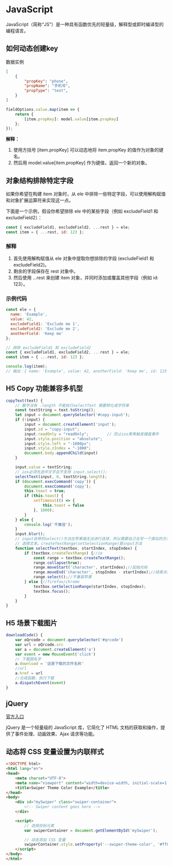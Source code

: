 # JavaScript

JavaScript（简称“JS”）是一种具有函数优先的轻量级，解释型或即时编译型的编程语言。

## 如何动态创建key

数据实例

```json
[
    {
        "propKey": "phone",
        "propName": "手机号",
        "propType": "text",
    }
]
```

```js
fieldOptions.value.map(item => {
    return {
        [item.propKey]: model.value[item.propKey]
    };
});
```

**解释：**
1. 使用方括号 [item.propKey] 可以动态地将 item.propKey 的值作为对象的键名。
2. 然后用 model.value[item.propKey] 作为键值，返回一个新的对象。

## 对象结构排除特定字段

如果你希望在构建 item 对象时，从 ele 中排除一些特定字段，可以使用解构赋值和对象扩展运算符来实现这一点。

下面是一个示例，假设你希望排除 ele 中的某些字段（例如 excludeField1 和 excludeField2）：

```js
const { excludeField1, excludeField2, ...rest } = ele;
const item = { ...rest, id: 123 };
```
### 解释

1. 首先使用解构赋值从 ele 对象中提取你想排除的字段 (excludeField1 和 excludeField2)。
2. 剩余的字段保存在 rest 对象中。
3. 然后使用 ...rest 来创建 item 对象，并同时添加或覆盖其他字段（例如 id: 123）。

### 示例代码

```js
const ele = {
  name: 'Example',
  value: 42,
  excludeField1: 'Exclude me 1',
  excludeField2: 'Exclude me 2',
  anotherField: 'Keep me'
};

// 排除 excludeField1 和 excludeField2
const { excludeField1, excludeField2, ...rest } = ele;
const item = { ...rest, id: 123 };

console.log(item);
// 输出：{ name: 'Example', value: 42, anotherField: 'Keep me', id: 123 }
```


## H5 Copy 功能兼容多机型

```javascript
copyText(text) {
    // 数字没有 .length 不能执行selectText 需要转化成字符串
    const textString = text.toString();
    let input = document.querySelector('#copy-input');
    if (!input) {
        input = document.createElement('input');
        input.id = "copy-input";
        input.readOnly = "readOnly";        // 防止ios聚焦触发键盘事件
        input.style.position = "absolute";
        input.style.left = "-1000px";
        input.style.zIndex = "-1000";
        document.body.appendChild(input)
    }

    input.value = textString;
    // ios必须先选中文字且不支持 input.select();
    selectText(input, 0, textString.length);
    if (document.execCommand('copy')) {
        document.execCommand('copy');
        this.toast = true;
        if (this.toast) {
            setTimeout(() => {
                this.toast = false
            }, 1000);
        }
    } else {
        console.log('不兼容');
    }
    input.blur();
    // input自带的select()方法在苹果端无法进行选择，所以需要自己去写一个类似的方法
    // 选择文本。createTextRange(setSelectionRange)是input方法
    function selectText(textbox, startIndex, stopIndex) {
        if (textbox.createTextRange) {//ie
            const range = textbox.createTextRange();
            range.collapse(true);
            range.moveStart('character', startIndex);//起始光标
            range.moveEnd('character', stopIndex - startIndex);//结束光标
            range.select();//不兼容苹果
        } else {//firefox/chrome
            textbox.setSelectionRange(startIndex, stopIndex);
            textbox.focus();
        }
    }
}
```

## H5 场景下载图片

```javascript
downloadCode() {
    var oQrcode = document.querySelector('#qrcode')
    var url = oQrcode.src
    var a = document.createElement('a')
    var event = new MouseEvent('click')
    // 下载图名字
    a.download = '这是下载的文件名称'
    //url
    a.href = url
    //合成函数，执行下载
    a.dispatchEvent(event)
}
```

## jQuery

[官方入口](https://jquery.com/)

jQuery 是一个轻量级的 JavaScript 库，它简化了 HTML 文档的获取和操作，提供了事件处理、动画效果、Ajax 请求等功能。

## 动态将 CSS 变量设置为内联样式

``` html
<!DOCTYPE html>
<html lang="en">
<head>
    <meta charset="UTF-8">
    <meta name="viewport" content="width=device-width, initial-scale=1.0">
    <title>Swiper Theme Color Example</title>
</head>
<body>
    <div id="mySwiper" class="swiper-container">
        <!-- Swiper content goes here -->
    </div>

    <script>
        // 选择目标元素
        var swiperContainer = document.getElementById('mySwiper');

        // 动态添加 CSS 变量
        swiperContainer.style.setProperty('--swiper-theme-color', '#ff0000'); // 红色
    </script>
</body>
</html>
```